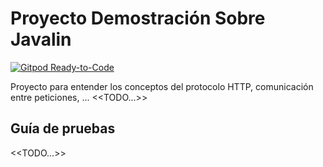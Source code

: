 # Proyecto Demostración Sobre Javalin

[![Gitpod Ready-to-Code](https://img.shields.io/badge/Gitpod-ready--to--code-blue?logo=gitpod)](https://gitpod.io/#https://github.com/vacax/javalin-demo)

Proyecto para entender los conceptos del protocolo HTTP,
 comunicación entre peticiones, ... <<TODO...>>
 
 ## Guía de pruebas
 <<TODO...>> 